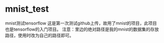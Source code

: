 # mnist_test
mnist测试tensorflow
这是第一次测试github上传，故用了mnist的项目，此项目也是tensorflow的入门项目。
注意：里边的绝对路径是我的mnist的数据集的存放路径，使用时改为自己的路径即可。
